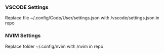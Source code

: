 ### VSCODE Settings 
Replace file ~/.config/Code/User/settings.json with /vscode/settings.json in repo

### NVIM Settings 
Replace folder ~/.config/nvim with /nvim in repo
